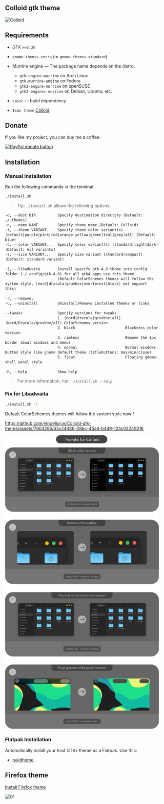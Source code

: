 ## Colloid gtk theme

![Colloid](colloid.png?raw=true)

## Requirements

- GTK `>=3.20`
- `gnome-themes-extra` (or `gnome-themes-standard`)
- Murrine engine — The package name depends on the distro.
  - `gtk-engine-murrine` on Arch Linux
  - `gtk-murrine-engine` on Fedora
  - `gtk2-engine-murrine` on openSUSE
  - `gtk2-engines-murrine` on Debian, Ubuntu, etc.
- `sassc` — build dependency

- `Icon theme` [Colloid](https://github.com/vinceliuice/Colloid-icon-theme)

## Donate

If you like my project, you can buy me a coffee:

<span class="paypal"><a href="https://www.paypal.me/vinceliuice" title="Donate to this project using Paypal"><img src="https://www.paypalobjects.com/webstatic/mktg/Logo/pp-logo-100px.png" alt="PayPal donate button" /></a></span>

## Installation

### Manual Installation

Run the following commands in the terminal:

```sh
./install.sh
```

> Tip: `./install.sh` allows the following options:

```
-d, --dest DIR          Specify destination directory (Default: ~/.themes)
-n, --name NAME         Specify theme name (Default: Colloid)
-t, --theme VARIANT...  Specify theme color variant(s) [default|purple|pink|red|orange|yellow|green|teal|grey|all] (Default: blue)
-c, --color VARIANT...  Specify color variant(s) [standard|light|dark] (Default: All variants)
-s, --size VARIANT...   Specify size variant [standard|compact] (Default: standard variant)

-l, --libadwaita        Install specify gtk-4.0 theme into config folder (~/.config/gtk-4.0) for all gtk4 apps use this theme
                        (Default ColorSchemes themes will follow the system style, [nord|dracula|gruvbox|everforest|black] not support this)

-r, --remove,
-u, --uninstall         Uninstall/Remove installed themes or links

--tweaks                Specify versions for tweaks
                        1. [nord|dracula|gruvbox|all]  (Nord/Dracula/gruvbox/all) ColorSchemes version
                        2. black                       Blackness color version
                        3. rimless                     Remove the 1px border about windows and menus
                        4. normal                      Normal windows button style like gnome default theme (titlebuttons: max/min/close)
                        5. float                       Floating gnome-shell panel style

-h, --help              Show help
```

> For more information, run: `./install.sh --help`

### Fix for Libadwaita

```sh
./install.sh -l
```

Default ColorSchemes themes will follow the system style now !

https://github.com/vinceliuice/Colloid-gtk-theme/assets/7604295/d5c24086-08bc-45a4-b4d9-124c02249216

![tweaks](tweaks.png?raw=true)

### Flatpak Installation

Automatically install your host GTK+ theme as a Flatpak. Use this:

- [pakitheme](https://github.com/refi64/pakitheme)

## Firefox theme
[Install Firefox theme](src/other/firefox)

![01](src/other/firefox/screenshot.png?raw=true)

